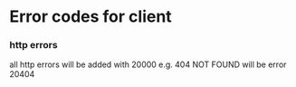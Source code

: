 # Error codes for client
### http errors
all http errors will be added with 20000
e.g. 404 NOT FOUND will be error 20404
